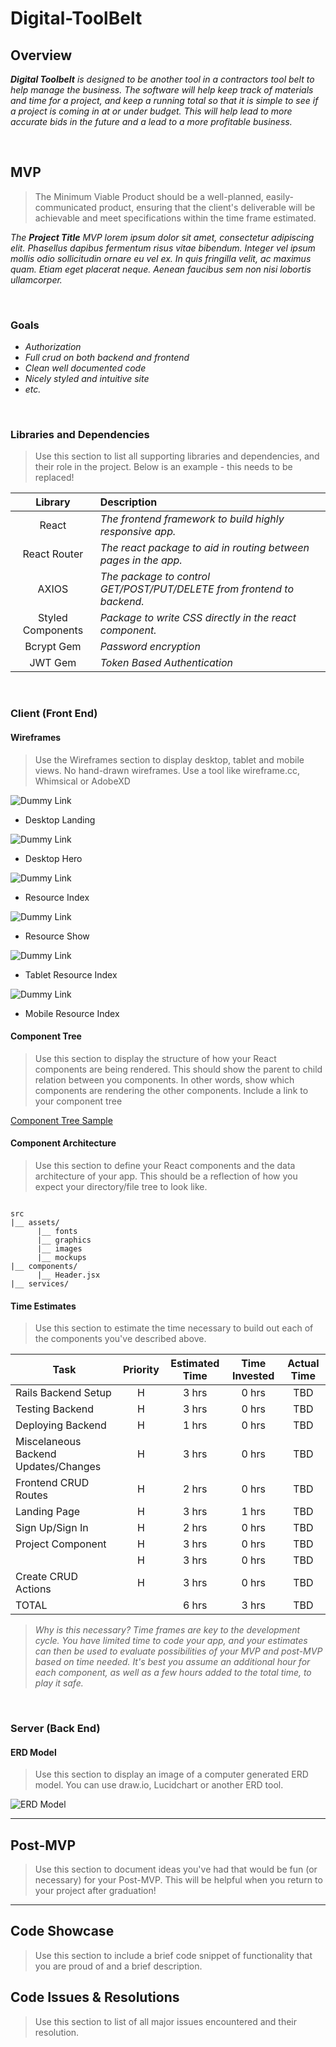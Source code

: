 # Digital-ToolBelt

## Overview

_**Digital Toolbelt** is designed to be another tool in a contractors tool belt to help manage the business.
The software will help keep track of materials and time for a project, and keep a running total so that it is
simple to see if a project is coming in at or under budget. This will help lead to more accurate bids in the future and a lead to a more profitable business._


<br>

## MVP

> The Minimum Viable Product should be a well-planned, easily-communicated product, ensuring that the client's deliverable will be achievable and meet specifications within the time frame estimated.

_The **Project Title** MVP lorem ipsum dolor sit amet, consectetur adipiscing elit. Phasellus dapibus fermentum risus vitae bibendum. Integer vel ipsum mollis odio sollicitudin ornare eu vel ex. In quis fringilla velit, ac maximus quam. Etiam eget placerat neque. Aenean faucibus sem non nisi lobortis ullamcorper._

<br>

### Goals

- _Authorization_
- _Full crud on both backend and frontend_
- _Clean well documented code_
- _Nicely styled and intuitive site_
- _etc._

<br>

### Libraries and Dependencies

> Use this section to list all supporting libraries and dependencies, and their role in the project. Below is an example - this needs to be replaced!

|     Library      | Description                                |
| :--------------: | :----------------------------------------- |
|      React       | _The frontend framework to build highly responsive app._ |
|   React Router   | _The react package to aid in routing between pages in the app._ |
|     AXIOS        | _The package to control GET/POST/PUT/DELETE from frontend to backend._ |
| Styled Components| _Package to write CSS directly in the react component._ |
|    Bcrypt Gem    | _Password encryption_ |
|    JWT Gem       |_Token Based Authentication_|

<br>

### Client (Front End)

#### Wireframes

> Use the Wireframes section to display desktop, tablet and mobile views. No hand-drawn wireframes. Use a tool like wireframe.cc, Whimsical or AdobeXD

![Dummy Link](url)

- Desktop Landing

![Dummy Link](url)

- Desktop Hero

![Dummy Link](url)

- Resource Index

![Dummy Link](url)

- Resource Show

![Dummy Link](url)

- Tablet Resource Index

![Dummy Link](url)

- Mobile Resource Index

#### Component Tree

> Use this section to display the structure of how your React components are being rendered. This should show the parent to child relation between you components. In other words, show which components are rendering the other components. Include a link to your component tree

[Component Tree Sample](https://gist.git.generalassemb.ly/davidtwhitlatch/414107e2560ae0bb65e233570f2fe056#file-component-tree-png)

#### Component Architecture

> Use this section to define your React components and the data architecture of your app. This should be a reflection of how you expect your directory/file tree to look like. 

``` structure

src
|__ assets/
      |__ fonts
      |__ graphics
      |__ images
      |__ mockups
|__ components/
      |__ Header.jsx
|__ services/

```

#### Time Estimates

> Use this section to estimate the time necessary to build out each of the components you've described above.

| Task                | Priority | Estimated Time | Time Invested | Actual Time | 
| ------------------- | :------: | :------------: | :-----------: | :---------: |
| Rails Backend Setup |    H     |     3 hrs      |     0 hrs     |    TBD      |
| Testing Backend     |    H     |     3 hrs      |     0 hrs     |     TBD     |
| Deploying Backend   |    H     |     1 hrs      |     0 hrs     |     TBD     |
| Miscelaneous Backend Updates/Changes |    H     |     3 hrs      |     0 hrs     |     TBD     |
| Frontend CRUD Routes |    H     |     2 hrs      |     0 hrs     |     TBD     |
| Landing Page         |    H     |     3 hrs      |     1 hrs     |     TBD     |
| Sign Up/Sign In      |    H     |     2 hrs      |     0 hrs     |     TBD     |
| Project Component    |    H     |     3 hrs      |     0 hrs     |     TBD     |
|  |    H     |     3 hrs      |     0 hrs     |     TBD     |
| Create CRUD Actions |    H     |     3 hrs      |     0 hrs     |     TBD     |
| TOTAL               |          |     6 hrs      |     3 hrs     |     TBD     |

> _Why is this necessary? Time frames are key to the development cycle. You have limited time to code your app, and your estimates can then be used to evaluate possibilities of your MVP and post-MVP based on time needed. It's best you assume an additional hour for each component, as well as a few hours added to the total time, to play it safe._

<br>

### Server (Back End)

#### ERD Model

> Use this section to display an image of a computer generated ERD model. You can use draw.io, Lucidchart or another ERD tool.

![ERD Model](https://i.imgur.com/h2M9mDZ.png)
<br>

***

## Post-MVP

> Use this section to document ideas you've had that would be fun (or necessary) for your Post-MVP. This will be helpful when you return to your project after graduation!

***

## Code Showcase

> Use this section to include a brief code snippet of functionality that you are proud of and a brief description.

## Code Issues & Resolutions

> Use this section to list of all major issues encountered and their resolution.

